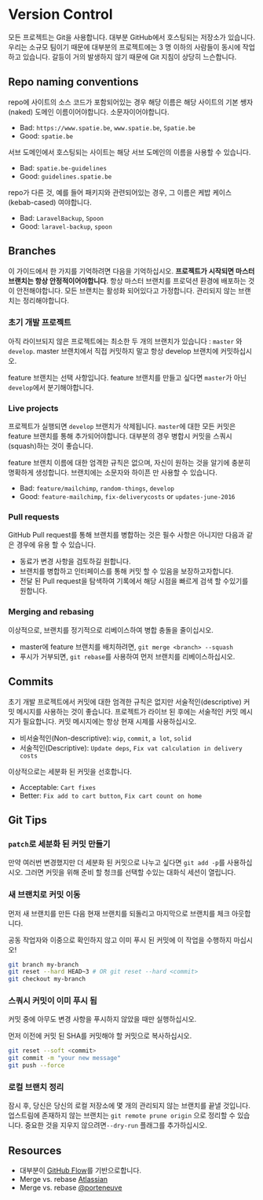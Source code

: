 # Version Control

모든 프로젝트는 Git을 사용합니다. 대부분 GitHub에서 호스팅되는 저장소가 있습니다. 우리는 소규모 팀이기 때문에 대부분의 프로젝트에는 3 명 이하의 사람들이 동시에 작업하고 있습니다. 갈등이 거의 발생하지 않기 때문에 Git 지침이 상당히 느슨합니다.

## Repo naming conventions

repo에 사이트의 소스 코드가 포함되어있는 경우 해당 이름은 해당 사이트의 기본 쌩자(naked) 도메인 이름이어야합니다. 소문자이어야합니다.

- Bad: `https://www.spatie.be`, `www.spatie.be`, `Spatie.be`
- Good: `spatie.be`

서브 도메인에서 호스팅되는 사이트는 해당 서브 도메인의 이름을 사용할 수 있습니다.

- Bad: `spatie.be-guidelines`
- Good: `guidelines.spatie.be`

repo가 ​​다른 것, 예를 들어 패키지와 관련되어있는 경우, 그 이름은 케밥 케이스 (kebab-cased) 여야합니다.

- Bad: `LaravelBackup`, `Spoon`
- Good: `laravel-backup`, `spoon`

## Branches

이 가이드에서 한 가지를 기억하려면 다음을 기억하십시오. **프로젝트가 시작되면 마스터 브랜치는 항상 안정적이어야합니다**. 항상 마스터 브랜치를 프로덕션 환경에 배포하는 것이 안전해야합니다. 모든 브랜치는 활성화 되어있다고 가정합니다. 관리되지 않는 브랜치는 정리해야합니다.

### 초기 개발 프로젝트

아직 라이브되지 않은 프로젝트에는 최소한 두 개의 브랜치가 있습니다 : `master` 와 `develop`. master 브랜치에서 직접 커밋하지 말고 항상 develop 브랜치에 커밋하십시오.

feature 브랜치는 선택 사항입니다. feature 브랜치를 만들고 싶다면 `master`가 아닌 `develop`에서 분기해야합니다.

### Live projects

프로젝트가 실행되면 `develop` 브랜치가 삭제됩니다. `master`에 대한 모든 커밋은 feature 브랜치를 통해 추가되어야합니다. 대부분의 경우 병합시 커밋을 스쿼시(squash)하는 것이 좋습니다.

feature 브랜치 이름에 대한 엄격한 규칙은 없으며, 자신이 원하는 것을 알기에 충분히 명확하게 생성합니다. 브랜치에는 소문자와 하이픈 만 사용할 수 있습니다.

- Bad: `feature/mailchimp`, `random-things`, `develop`
- Good: `feature-mailchimp`, `fix-deliverycosts` or `updates-june-2016`

### Pull requests

GitHub Pull request를 통해 브랜치를 병합하는 것은 필수 사항은 아니지만 다음과 같은 경우에 유용 할 수 있습니다.

- 동료가 변경 사항을 검토하길 원합니다.
- 브랜치를 병합하고 인터페이스를 통해 커밋 할 수 있음을 보장하고자합니다.
- 전달 된 Pull request을 탐색하여 기록에서 해당 시점을 빠르게 검색 할 수있기를 원합니다.

### Merging and rebasing

이상적으로, 브랜치를 정기적으로 리베이스하여 병합 충돌을 줄이십시오.

- master에 feature 브랜치를 배치하려면, `git merge <branch> --squash`
- 푸시가 거부되면, `git rebase`를 사용하여 먼저 브랜치를 리베이스하십시오.

## Commits

초기 개발 프로젝트에서 커밋에 대한 엄격한 규칙은 없지만 서술적인(descriptive) 커밋 메시지를 사용하는 것이 좋습니다. 프로젝트가 라이브 된 후에는 서술적인 커밋 메시지가 필요합니다. 커밋 메시지에는 항상 현재 시제를 사용하십시오.

- 비서술적인(Non-descriptive): `wip`, `commit`, `a lot`, `solid`
- 서술적인(Descriptive): `Update deps`, `Fix vat calculation in delivery costs`

이상적으로는 세분화 된 커밋을 선호합니다.

- Acceptable: `Cart fixes`
- Better: `Fix add to cart button`, `Fix cart count on home`

## Git Tips

### `patch`로 세분화 된 커밋 만들기

만약 여러번 변경했지만 더 세분화 된 커밋으로 나누고 싶다면 `git add -p`를 사용하십시오. 그러면 커밋을 위해 준비 할 청크를 선택할 수있는 대화식 세션이 열립니다.

### 새 브랜치로 커밋 이동

먼저 새 브랜치를 만든 다음 현재 브랜치를 되돌리고 마지막으로 브랜치를 체크 아웃합니다.

공동 작업자와 이중으로 확인하지 않고 이미 푸시 된 커밋에 이 작업을 수행하지 마십시오!

```bash
git branch my-branch
git reset --hard HEAD~3 # OR git reset --hard <commit>
git checkout my-branch
```

### 스쿼시 커밋이 이미 푸시 됨

커밋 중에 아무도 변경 사항을 푸시하지 않았을 때만 실행하십시오.

먼저 이전에 커밋 된 SHA를 커밋해야 할 커밋으로 복사하십시오.

```bash
git reset --soft <commit>
git commit -m "your new message"
git push --force
```

### 로컬 브랜치 정리

잠시 후, 당신은 당신의 로컬 저장소에 몇 개의 관리되지 않는 브랜치를 끝낼 것입니다. 업스트림에 존재하지 않는 브랜치는 `git remote prune origin` 으로 정리할 수 있습니다. 중요한 것을 지우지 않으려면`--dry-run` 플래그를 추가하십시오.

## Resources

- 대부분이 [GitHub Flow](https://guides.github.com/introduction/flow/)를 기반으로합니다.
- Merge vs. rebase [Atlassian](https://www.atlassian.com/git/tutorials/merging-vs-rebasing/workflow-walkthrough)
- Merge vs. rebase [@porteneuve](https://medium.com/@porteneuve/getting-solid-at-git-rebase-vs-merge-4fa1a48c53aa)